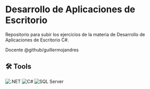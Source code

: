 
# Desarrollo de Aplicaciones de Escritorio

Repositorio para subir los ejercicios de la materia de Desarrollo de Aplicaciones de Escritorio C#.

Docente @github/guillermojandres


## 🛠 Tools
![.NET](https://img.shields.io/badge/.NET-512BD4?style=for-the-badge&logo=dotnet&logoColor=white) ![C#](https://img.shields.io/badge/C%23-239120?style=for-the-badge&logo=c-sharp&logoColor=white) ![SQL Server](https://img.shields.io/badge/Microsoft%20SQL%20Server-CC2927?style=for-the-badge&logo=microsoft%20sql%20server&logoColor=white)

